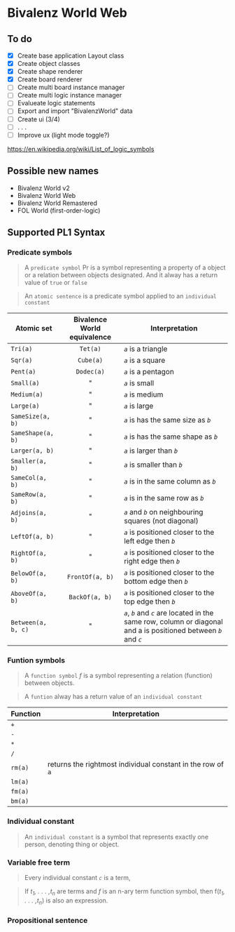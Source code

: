 # Bivalenz World Web

## To do

- [X] Create base application Layout class
- [X] Create object classes
- [X] Create shape renderer
- [X] Create board renderer
- [ ] Create multi board instance manager
- [ ] Create multi logic instance manager
- [ ] Evalueate logic statements
- [ ] Export and import "BivalenzWorld" data
- [ ] Create ui (3/4)
- [ ] . . .
- [ ] Improve ux (light mode toggle?)

<https://en.wikipedia.org/wiki/List_of_logic_symbols>

## Possible new names

- Bivalenz World v2
- Bivalenz World Web
- Bivalenz World Remastered
- FOL World (first-order-logic)

## Supported PL1 Syntax

### Predicate symbols

> A `predicate symbol` Pr is a symbol representing a property of a object or a relation between objects designated. And it alway has a return value of `true` or `false`

> An `atomic sentence` is a predicate symbol applied to an `individual constant`

 Atomic set         | Bivalence World equivalence | Interpretation
--------------------|:---------------------------:|------------------
 `Tri(a)`           | `Tet(a)`                    | _`a`_ is a triangle
 `Sqr(a)`           | `Cube(a)`                   | _`a`_ is a square
 `Pent(a)`          | `Dodec(a)`                  | _`a`_ is a pentagon
 `Small(a)`         | "                           | _`a`_ is small
 `Medium(a)`        | "                           | _`a`_ is medium
 `Large(a)`         | "                           | _`a`_ is large
 `SameSize(a, b)`   | "                           | _`a`_ is has the same size as _`b`_
 `SameShape(a, b)`  | "                           | _`a`_ is has the same shape as _`b`_
 `Larger(a, b)`     | "                           | _`a`_ is larger than _`b`_
 `Smaller(a, b)`    | "                           | _`a`_ is smaller than _`b`_
 `SameCol(a, b)`    | "                           | _`a`_ is in the same column as _`b`_
 `SameRow(a, b)`    | "                           | _`a`_ is in the same row as _`b`_
 `Adjoins(a, b)`    | "                           | _`a`_ and _`b`_ on neighbouring squares (not diagonal)
 `LeftOf(a, b)`     | "                           | _`a`_ is positioned closer to the left edge then _`b`_
 `RightOf(a, b)`    | "                           | _`a`_ is positioned closer to the right edge then _`b`_
 `BelowOf(a, b)`    | `FrontOf(a, b)`             | _`a`_ is positioned closer to the bottom edge then _`b`_
 `AboveOf(a, b)`    | `BackOf(a, b)`              | _`a`_ is positioned closer to the top edge then _`b`_
 `Between(a, b, c)` | "                           | _`a`_, _`b`_ and _`c`_ are located in the same row, column or diagonal and a is positioned between _`b`_ and _`c`_

### Funtion symbols

> A `function symbol` _f_ is a symbol representing a relation (function) between objects.

> A `funtion` alway has a return value of an `individual constant`

 Function | Interpretation
----------|-------------------
 `+`      |
 `-`      |
 `*`      |
 `/`      |
 `rm(a)`  | returns the rightmost individual constant in the row of `a`
 `lm(a)`  |
 `fm(a)`  |
 `bm(a)`  |

### Individual constant

> An `individual constant` is a symbol that represents exactly one person, denoting thing or object.

### Variable free term

> Every individual constant _`c`_ is a term,

> If _t<sub>1</sub>, . . . ,t<sub>n</sub>_ are terms and _f_ is an n-ary term function symbol, then f(_t<sub>1</sub>, . . . ,t<sub>n</sub>_) is also an expression.

### Propositional sentence
